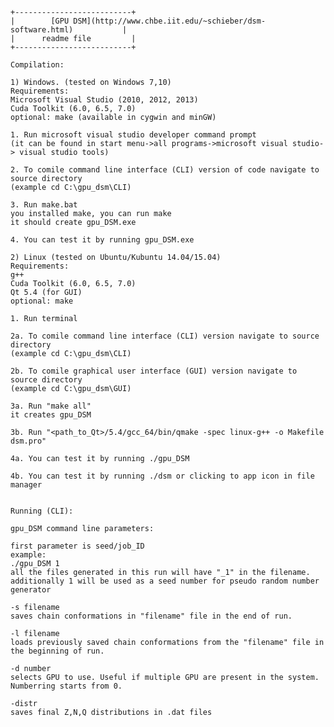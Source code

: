     +--------------------------+
    |        [GPU DSM](http://www.chbe.iit.edu/~schieber/dsm-software.html)           |
    |      readme file         |
    +--------------------------+

	Compilation:
     
    1) Windows. (tested on Windows 7,10)
    Requirements:
    Microsoft Visual Studio (2010, 2012, 2013)
    Cuda Toolkit (6.0, 6.5, 7.0)
    optional: make (available in cygwin and minGW)
    
    1. Run microsoft visual studio developer command prompt
    (it can be found in start menu->all programs->microsoft visual studio-> visual studio tools)
    
    2. To comile command line interface (CLI) version of code navigate to source directory 
    (example cd C:\gpu_dsm\CLI)
    
    3. Run make.bat
    you installed make, you can run make
    it should create gpu_DSM.exe 
    
    4. You can test it by running gpu_DSM.exe
        
    2) Linux (tested on Ubuntu/Kubuntu 14.04/15.04)
    Requirements:
    g++
    Cuda Toolkit (6.0, 6.5, 7.0)
    Qt 5.4 (for GUI)
    optional: make
    
    1. Run terminal
    
    2a. To comile command line interface (CLI) version navigate to source directory
    (example cd C:\gpu_dsm\CLI)
    
    2b. To comile graphical user interface (GUI) version navigate to source directory
    (example cd C:\gpu_dsm\GUI)

    3a. Run "make all"
    it creates gpu_DSM

    3b. Run "<path_to_Qt>/5.4/gcc_64/bin/qmake -spec linux-g++ -o Makefile dsm.pro"
    
    4a. You can test it by running ./gpu_DSM
    
    4b. You can test it by running ./dsm or clicking to app icon in file manager

    
	Running (CLI):
    
    gpu_DSM command line parameters:

    first parameter is seed/job_ID
    example: 
    ./gpu_DSM 1
    all the files generated in this run will have "_1" in the filename.
    additionally 1 will be used as a seed number for pseudo random number generator

    -s filename 
    saves chain conformations in "filename" file in the end of run.

    -l filename
    loads previously saved chain conformations from the "filename" file in the beginning of run.

    -d number
    selects GPU to use. Useful if multiple GPU are present in the system. Numberring starts from 0.
    
    -distr
    saves final Z,N,Q distributions in .dat files
